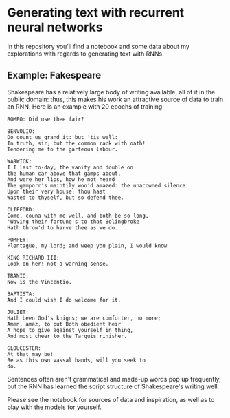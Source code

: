 # Generating text with recurrent neural networks

In this repository you'll find a notebook and some data about my explorations with regards to generating text with RNNs.

## Example: Fakespeare

Shakespeare has a relatively large body of writing available, all of it in the public domain: thus, this makes his work an attractive source of data to train an RNN. Here is an example with 20 epochs of training:

```
ROMEO: Did use thee fair?

BENVOLIO:
Do count us grand it: but 'tis well:
In truth, sir; but the common rack with oath!
Tendering me to the garteous labour.

WARWICK:
I I last to-day, the vanity and double on
the human car above that gamps about,
And were her lips, how he not heard
The gamporr's maintily woo'd amazed: the unacowned silence
Upon their very house; thou hast
Wasted to thyself, but so defend thee.

CLIFFORD:
Come, couna with me well, and both be so long,
'Waving their fortune's to that Bolingbroke
Hath throw'd to harve thee as we do.

POMPEY:
Plentague, my lord; and weep you plain, I would know

KING RICHARD III:
Look on her! not a warning sense.

TRANIO:
Now is the Vincentio.

BAPTISTA:
And I could wish I do welcome for it.

JULIET:
Hath been God's knigns; we are comforter, no more;
Amen, amaz, to put Both obedient heir
A hope to give against yourself in thing,
And most cheer to the Tarquis rinisher.

GLOUCESTER:
At that may be!
Be as this own vassal hands, will you seek to
do.
```

Sentences often aren't grammatical and made-up words pop up frequently, but the RNN has learned the script structure of Shakespeare's writing well.

Please see the notebook for sources of data and inspiration, as well as to play with the models for yourself.
